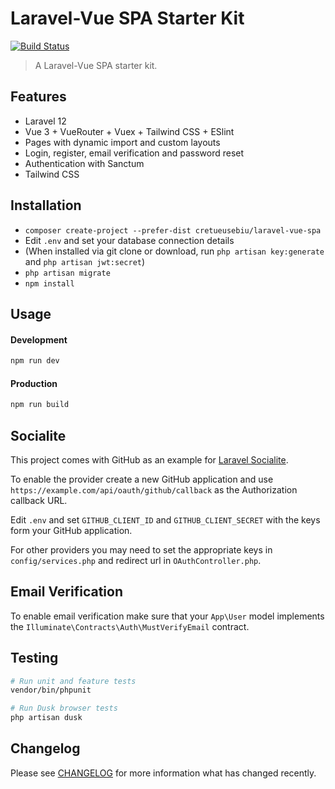 # Laravel-Vue SPA Starter Kit

<a href="https://github.com/hasib120125/laravel-vue-spa-starter-kit/actions"><img src="https://github.com/hasib120125/laravel-vue-spa-starter-kit/workflows/tests/badge.svg" alt="Build Status"></a>

> A Laravel-Vue SPA starter kit.

## Features

-   Laravel 12
-   Vue 3 + VueRouter + Vuex + Tailwind CSS + ESlint
-   Pages with dynamic import and custom layouts
-   Login, register, email verification and password reset
-   Authentication with Sanctum
-   Tailwind CSS

## Installation

-   `composer create-project --prefer-dist cretueusebiu/laravel-vue-spa`
-   Edit `.env` and set your database connection details
-   (When installed via git clone or download, run `php artisan key:generate` and `php artisan jwt:secret`)
-   `php artisan migrate`
-   `npm install`

## Usage

#### Development

```bash
npm run dev
```

#### Production

```bash
npm run build
```

## Socialite

This project comes with GitHub as an example for [Laravel Socialite](https://laravel.com/docs/5.8/socialite).

To enable the provider create a new GitHub application and use `https://example.com/api/oauth/github/callback` as the Authorization callback URL.

Edit `.env` and set `GITHUB_CLIENT_ID` and `GITHUB_CLIENT_SECRET` with the keys form your GitHub application.

For other providers you may need to set the appropriate keys in `config/services.php` and redirect url in `OAuthController.php`.

## Email Verification

To enable email verification make sure that your `App\User` model implements the `Illuminate\Contracts\Auth\MustVerifyEmail` contract.

## Testing

```bash
# Run unit and feature tests
vendor/bin/phpunit

# Run Dusk browser tests
php artisan dusk
```

## Changelog

Please see [CHANGELOG](CHANGELOG.md) for more information what has changed recently.
